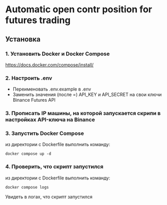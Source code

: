 # Automatic open contr position for futures trading

## Установка

### 1. Установить Docker и Docker Compose
https://docs.docker.com/compose/install/

### 2. Настроить .env
- Переименовать .env.example в .env
- Заменить значения (после =) API_KEY и API_SECRET на свои ключи Binance Futures API

### 3. Прописать IP машины, на которой запускается скрипи в настройках API-ключа на Binance

### 3. Запустить Docker Compose
из директории с Dockerfile выполнить команду:
```
docker compose up -d
```

### 4. Проверить, что скрипт запустился
из директории с Dockerfile выполнить команду:
```
docker compose logs
```
Увидеть в логах, что скрипт запустился



